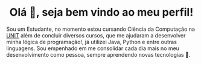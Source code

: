 <h1 align="center">Olá 👋, seja bem vindo ao meu perfil! </h1>

  Sou um Estudante, no momento estou cursando Ciência da Computação na [UNIT](https://www.unit.br/) além de concluir diversos cursos, que me ajudaram a desenvolver minha lógica de programação!, já utilizei Java, Python e entre outras linguagens. Sou empenhado em me consolidar cada dia mais no meu desenvolvimento como pessoa, sempre aprendendo novas tecnologias 🚀.
